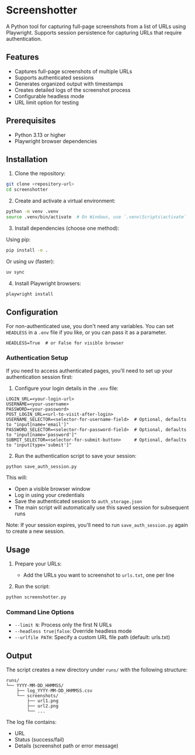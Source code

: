 # Screenshotter

A Python tool for capturing full-page screenshots from a list of URLs using Playwright. Supports session persistence for capturing URLs that require authentication.

## Features

- Captures full-page screenshots of multiple URLs
- Supports authenticated sessions
- Generates organized output with timestamps
- Creates detailed logs of the screenshot process
- Configurable headless mode
- URL limit option for testing

## Prerequisites

- Python 3.13 or higher
- Playwright browser dependencies

## Installation

1. Clone the repository:
```bash
git clone <repository-url>
cd screenshotter
```

2. Create and activate a virtual environment:
```bash
python -m venv .venv
source .venv/bin/activate  # On Windows, use `.venv\Scripts\activate`
```

3. Install dependencies (choose one method):

Using pip:
```bash
pip install -e .
```

Or using uv (faster):
```bash
uv sync
```

4. Install Playwright browsers:
```bash
playwright install
```

## Configuration

For non-authenticated use, you don't need any variables.
You can set `HEADLESS` in a `.env` file if you like, or you can pass it as a parameter.

```env
HEADLESS=True  # or False for visible browser
```

### Authentication Setup

If you need to access authenticated pages, you'll need to set up your authentication session first:

1. Configure your login details in the `.env` file:
```env
LOGIN_URL=<your-login-url>
USERNAME=<your-username>
PASSWORD=<your-password>
POST_LOGIN_URL=<url-to-visit-after-login>
USERNAME_SELECTOR=<selector-for-username-field>  # Optional, defaults to "input[name='email']"
PASSWORD_SELECTOR=<selector-for-password-field>  # Optional, defaults to "input[name='password']"
SUBMIT_SELECTOR=<selector-for-submit-button>     # Optional, defaults to "input[type='submit']"
```

2. Run the authentication script to save your session:
```bash
python save_auth_session.py
```

This will:
- Open a visible browser window
- Log in using your credentials
- Save the authenticated session to `auth_storage.json`
- The main script will automatically use this saved session for subsequent runs

Note: If your session expires, you'll need to run `save_auth_session.py` again to create a new session.

## Usage

1. Prepare your URLs:
   - Add the URLs you want to screenshot to `urls.txt`, one per line

2. Run the script:
```bash
python screenshotter.py
```

### Command Line Options

- `--limit N`: Process only the first N URLs
- `--headless true|false`: Override headless mode
- `--urlfile PATH`: Specify a custom URL file path (default: urls.txt)

## Output

The script creates a new directory under `runs/` with the following structure:
```
runs/
└── YYYY-MM-DD_HHMMSS/
    ├── log_YYYY-MM-DD_HHMMSS.csv
    └── screenshots/
        ├── url1.png
        ├── url2.png
        └── ...
```

The log file contains:
- URL
- Status (success/fail)
- Details (screenshot path or error message)
